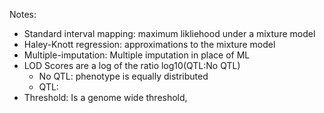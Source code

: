 Notes:
- Standard interval mapping: maximum likliehood under a mixture model
- Haley-Knott regression: approximations to the mixture model
- Multiple-imputation: Multiple imputation in place of ML
- LOD Scores are a log of the ratio log10(QTL:No QTL)
    - No QTL: phenotype is equally distributed
    - QTL: 
- Threshold: Is a genome wide threshold, 